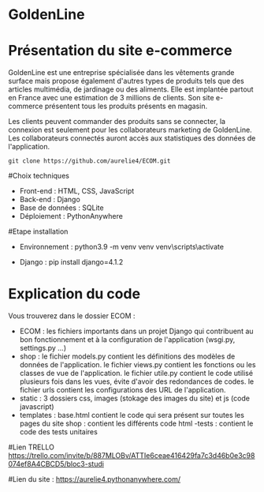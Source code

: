 
# GoldenLine

# Présentation du site e-commerce

GoldenLine est une entreprise spécialisée dans les vêtements grande surface mais propose également d'autres types de produits tels que des articles multimédia, de jardinage ou des aliments. Elle est implantée partout en France avec une estimation de 3 millions de clients. 
Son site e-commerce présentent tous les produits présents en magasin.

Les clients peuvent commander des produits sans se connecter, la connexion est seulement pour les collaborateurs marketing de GoldenLine. Les collaborateurs connectés auront accès aux statistiques des données de l'application.

```
git clone https://github.com/aurelie4/ECOM.git
```

#Choix techniques
-	Front-end : HTML, CSS, JavaScript
-	Back-end : Django
-	Base de données : SQLite
-	Déploiement : PythonAnywhere


#Etape installation
- Environnement :
python3.9 -m venv venv
venv\scripts\activate

- Django : 
pip install django=4.1.2


# Explication du code

Vous trouverez dans le dossier ECOM : 

- ECOM : les fichiers importants dans un projet Django qui contribuent au bon fonctionnement et à la configuration de l'application (wsgi.py, settings.py ...)
- shop : le fichier models.py contient les définitions des modèles de données de l'application.
         le fichier views.py contient les fonctions ou les classes de vue de l'application.
         le fichier utile.py contient le code utilisé plusieurs fois dans les vues, évite d'avoir des redondances de codes.
         le fichier urls contient les configurations des URL de l'application.
- static : 3 dossiers css, images (stokage des images du site) et js (code javascript)
- templates : base.html contient le code qui sera présent sur toutes les pages du site
              shop : contient les différents code html
-tests : contient le code des tests unitaires

#Lien TRELLO 
https://trello.com/invite/b/887MLOBv/ATTIe6ceae416429fa7c3d46b0e3c98074ef8A4CBCD5/bloc3-studi

#Lien du site : https://aurelie4.pythonanywhere.com/

